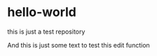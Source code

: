 # hello-world
this is just a test repository

And this is just some text to test this edit function
